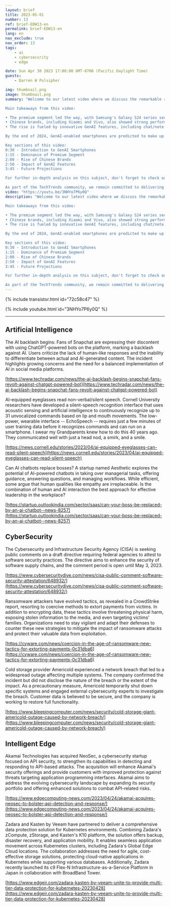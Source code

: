 ```yaml
---
layout: brief
title: 2023-05-01
number: 13
ref: brief-EDW13-en
permalink: brief-EDW13-en
lang: en
nav_exclude: true
nav_order: 13
tags:
    - ai
    - cybersecurity
    - edge

date: Sun Apr 30 2023 17:00:00 GMT-0700 (Pacific Daylight Time)
guests:
    - Darren W Pulsipher

img: thumbnail.png
image: thumbnail.png
summary: "Welcome to our latest video where we discuss the remarkable rise of GenAI-capable smartphones in Q1 2024. In the initial quarter of this year, the market share for these cutting-edge devices jumped from 1.3% to a notable 6%. 

Main takeaways from this video:

• The premium segment led the way, with Samsung's Galaxy S24 series securing the top three places.
• Chinese brands, including Xiaomi and Vivo, also showed strong performances, claiming six spots in the top ten.
• The rise is fueled by innovative GenAI features, including chat/note assistance which uses AI to enhance note-taking and messaging, and AI-generated portraits that employ AI algorithms to create realistic paintings.

By the end of 2024, GenAI-enabled smartphones are predicted to make up a remarkable 11% of the market. 

Key sections of this video:
0:30 - Introduction to GenAI Smartphones
1:15 - Dominance of Premium Segment
2:00 - Rise of Chinese Brands
2:50 - Impact of GenAI Features
3:45 - Future Projections

For further in-depth analysis on this subject, don't forget to check out [insert link here] and do tap the like button below if you found this content helpful. Also, subscribing to our channel will ensure that you won't miss any updates in this exciting tech field! 

As part of the TechTrends community, we remain committed to delivering unique content that adds value and answers questions you didn't even know you had. Stay connected with us on Facebook [insert link here] and Instagram [insert link here] for other tech insight!Blog: https://embracingdigital.org/brief-EDW70-itPodcast: https://share.transistor.fm/s/e48492ab"
video: "https://youtu.be/3NHYo7P6y0Q"
description: "Welcome to our latest video where we discuss the remarkable rise of GenAI-capable smartphones in Q1 2024. In the initial quarter of this year, the market share for these cutting-edge devices jumped from 1.3% to a notable 6%. 

Main takeaways from this video:

• The premium segment led the way, with Samsung's Galaxy S24 series securing the top three places.
• Chinese brands, including Xiaomi and Vivo, also showed strong performances, claiming six spots in the top ten.
• The rise is fueled by innovative GenAI features, including chat/note assistance which uses AI to enhance note-taking and messaging, and AI-generated portraits that employ AI algorithms to create realistic paintings.

By the end of 2024, GenAI-enabled smartphones are predicted to make up a remarkable 11% of the market. 

Key sections of this video:
0:30 - Introduction to GenAI Smartphones
1:15 - Dominance of Premium Segment
2:00 - Rise of Chinese Brands
2:50 - Impact of GenAI Features
3:45 - Future Projections

For further in-depth analysis on this subject, don't forget to check out [insert link here] and do tap the like button below if you found this content helpful. Also, subscribing to our channel will ensure that you won't miss any updates in this exciting tech field! 

As part of the TechTrends community, we remain committed to delivering unique content that adds value and answers questions you didn't even know you had. Stay connected with us on Facebook [insert link here] and Instagram [insert link here] for other tech insight!Blog: https://embracingdigital.org/brief-EDW70-itPodcast: https://share.transistor.fm/s/e48492ab"
---
```



{% include transistor.html id="72c58c47" %}



{% include youtube.html id="3NHYo7P6y0Q" %}


---

## Artificial Intelligence

The AI backlash begins: Fans of Snapchat are expressing their discontent with using ChatGPT-powered bots on the platform, marking a backlash against AI. Users criticize the lack of human-like responses and the inability to differentiate between actual and AI-generated content. The incident highlights growing concerns and the need for a balanced implementation of AI in social media platforms.

[https://www.techradar.com/news/the-ai-backlash-begins-snapchat-fans-revolt-against-chatgpt-powered-bot](https://www.techradar.com/news/the-ai-backlash-begins-snapchat-fans-revolt-against-chatgpt-powered-bot)

AI-equipped eyeglasses read non-verbal/silent speech. Cornell University researchers have developed a silent-speech recognition interface that uses acoustic sensing and artificial intelligence to continuously recognize up to 31 unvocalized commands based on lip and mouth movements. The low-power, wearable interface -- EchoSpeech -- requires just a few minutes of user training data before it recognizes commands and can run on a smartphone. I swear my Grandparents knew how to do this 40 years ago. They communicated well with just a head nod, a smirk, and a smile.

[https://news.cornell.edu/stories/2023/04/ai-equipped-eyeglasses-can-read-silent-speech](https://news.cornell.edu/stories/2023/04/ai-equipped-eyeglasses-can-read-silent-speech)

Can AI chatbots replace bosses? A startup named Aesthetic explores the potential of AI-powered chatbots in taking over managerial tasks, offering guidance, answering questions, and managing workflows. While efficient, some argue that human qualities like empathy are irreplaceable. Is the combination of human and AI interaction the best approach for effective leadership in the workplace?

[https://startup.outlookindia.com/sector/saas/can-your-boss-be-replaced-by-an-ai-chatbot--news-8257](https://startup.outlookindia.com/sector/saas/can-your-boss-be-replaced-by-an-ai-chatbot--news-8257)

## CyberSecurity

The Cybersecurity and Infrastructure Security Agency (CISA) is seeking public comments on a draft directive requiring federal agencies to attest to software security practices. The directive aims to enhance the security of software supply chains, and the comment period is open until May 3, 2023.

[https://www.cybersecuritydive.com/news/cisa-public-comment-software-security-attestation/648932/](https://www.cybersecuritydive.com/news/cisa-public-comment-software-security-attestation/648932/)

Ransomware attackers have evolved tactics, as revealed in a CrowdStrike report, resorting to coercive methods to extort payments from victims. In addition to encrypting data, these tactics involve threatening physical harm, exposing stolen information to the media, and even targeting victims' families. Organizations need to stay vigilant and adapt their defenses to counter these new strategies to mitigate the impact of ransomware attacks and protect their valuable data from exploitation.

[https://cyware.com/news/coercion-in-the-age-of-ransomware-new-tactics-for-extorting-payments-0c31dba6](https://cyware.com/news/coercion-in-the-age-of-ransomware-new-tactics-for-extorting-payments-0c31dba6)

Cold storage provider Americold experienced a network breach that led to a widespread outage affecting multiple systems. The company confirmed the incident but did not disclose the nature of the breach or the extent of the impact. As a precautionary measure, Americold temporarily shut down specific systems and engaged external cybersecurity experts to investigate the breach. Customer data is believed to be secure, and the company is working to restore full functionality.

[https://www.bleepingcomputer.com/news/security/cold-storage-giant-americold-outage-caused-by-network-breach/](https://www.bleepingcomputer.com/news/security/cold-storage-giant-americold-outage-caused-by-network-breach/)

## Intelligent Edge

Akamai Technologies has acquired NeoSec, a cybersecurity startup focused on API security, to strengthen its capabilities in detecting and responding to API-based attacks. The acquisition will enhance Akamai's security offerings and provide customers with improved protection against threats targeting application programming interfaces. Akamai aims to address the evolving cybersecurity landscape by expanding its security portfolio and offering enhanced solutions to combat API-related risks.

[https://www.edgecomputing-news.com/2023/04/24/akamai-acquires-neosec-to-bolster-api-detection-and-response/](https://www.edgecomputing-news.com/2023/04/24/akamai-acquires-neosec-to-bolster-api-detection-and-response/)

Zadara and Kasten by Veeam have partnered to deliver a comprehensive data protection solution for Kubernetes environments. Combining Zadara's zCompute, zStorage, and Kasten's K10 platform, the solution offers backup, disaster recovery, and application mobility. It enables seamless application movement across Kubernetes clusters, including Zadara's Global Edge Cloud locations. The collaboration addresses the need for agile, cost-effective storage solutions, protecting cloud-native applications in Kubernetes while supporting various databases. Additionally, Zadara recently launched its c9 Flex-N Infrastructure-as-a-Service Platform in Japan in collaboration with BroadBand Tower.

[https://www.edgeir.com/zadara-kasten-by-veeam-unite-to-provide-multi-tier-data-protection-for-kubernetes-20230428](https://www.edgeir.com/zadara-kasten-by-veeam-unite-to-provide-multi-tier-data-protection-for-kubernetes-20230428)


